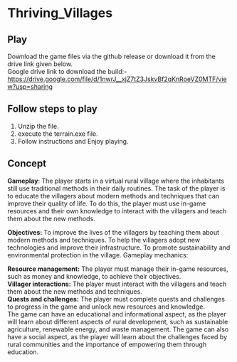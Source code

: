 # Thriving_Villages

## Play
Download the game files via the github release or download it from the drive link given below.<br>
Google drive link to download the build:- https://drive.google.com/file/d/1nwrJ__xjZ7tZ3JskvBf2qKnRoeVZ0MTF/view?usp=sharing

## Follow steps to play
   1. Unzip the file.
   2. execute the terrain.exe file.
   3. Follow instructions and Enjoy playing.

## Concept

<b>Gameplay</b>: The player starts in a virtual rural village where the inhabitants still use traditional methods in their daily routines. The task of the player is to educate the villagers about modern methods and techniques that can improve their quality of life. To do this, the player must use in-game resources and their own knowledge to interact with the villagers and teach them about the new methods.

<b>Objectives:</b>
To improve the lives of the villagers by teaching them about modern methods and techniques.
To help the villagers adopt new technologies and improve their infrastructure.
To promote sustainability and environmental protection in the village.
Gameplay mechanics:

<b>Resource management:</b> The player must manage their in-game resources, such as money and knowledge, to achieve their objectives.<br>
<b>Villager interactions:</b> The player must interact with the villagers and teach them about the new methods and techniques.<br>
<b>Quests and challenges:</b> The player must complete quests and challenges to progress in the game and unlock new resources and knowledge.<br>
The game can have an educational and informational aspect, as the player will learn about different aspects of rural development, such as sustainable agriculture, renewable energy, and waste management. The game can also have a social aspect, as the player will learn about the challenges faced by rural communities and the importance of empowering them through education.
